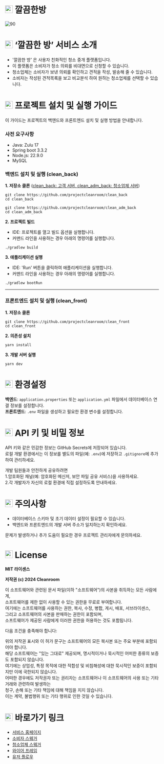 # <img src="https://www.clean-room.co.kr/assets/icon-Utf2YN7S.png" width="25" height="25"> 깔끔한방
![90](https://github.com/user-attachments/assets/40e41c5d-319a-4d85-9d2f-1a629d9d92c7)


# <img src="https://www.clean-room.co.kr/assets/icon-Utf2YN7S.png" width="25" height="25"> ‘깔끔한 방’ 서비스 소개
- '깔끔한 방' 은 사용자 친화적인 청소 중개 플랫폼입니다.
- 이 플랫폼은 소비자가 청소 의뢰를 비대면으로 신청할 수 있습니다.
- 청소업체는 소비자가 보낸 의뢰를 확인하고 견적을 작성, 발송해 줄 수 있습니다.
- 소비자는 작성된 견적목록을 보고 비교분석 하여 원하는 청소업체를 선택할 수 있습니다.


# <img src="https://www.clean-room.co.kr/assets/icon-Utf2YN7S.png" width="25" height="25"> 프로젝트 설치 및 실행 가이드
이 가이드는 프로젝트의 백엔드와 프론트엔드 설치 및 실행 방법을 안내합니다.  

### **사전 요구사항**
- Java: Zulu 17
- Spring boot 3.3.2
- Node.js: 22.9.0
- MySQL

### 백엔드 설치 및 실행 (clean_back)
**1. 저장소 클론** (<u>clean_back: 고객 서버, clean_adm_back: 청소업체 서버</u>)
```
git clone https://github.com/projectcleanroom/clean_back
cd clean_back
```

```
git clone https://github.com/projectcleanroom/clean_adm_back
cd clean_adm_back
```    
  
**2. 프로젝트 빌드**  
- IDE: 프로젝트를 열고 빌드 옵션을 실행합니다.  
- 커맨드 라인을 사용하는 경우 아래의 명령어를 실행합니다.
```
./gradlew build
```

**3. 애플리케이션 실행**
- IDE: 'Run' 버튼을 클릭하여 애플리케이션을 실행합니다.
- 커맨드 라인을 사용하는 경우 아래의 명령어를 실행합니다.
```
./gradlew bootRun
```

---
### 프론트엔드 설치 및 실행 (clean_front)
**1. 저장소 클론**
```
git clone https://github.com/projectcleanroom/clean_front
cd clean_front
```

**2. 의존성 설치**
```
yarn install
```

**3. 개발 서버 실행**
```
yarn dev
```

# <img src="https://www.clean-room.co.kr/assets/icon-Utf2YN7S.png" width="25" height="25"> 환경설정
**백엔드**: `application.properties` 또는 `application.yml` 파일에서 데이터베이스 연결 정보를 설정합니다.  
**프론트엔드**: `.env` 파일을 생성하고 필요한 환경 변수를 설정합니다.

# <img src="https://www.clean-room.co.kr/assets/icon-Utf2YN7S.png" width="25" height="25"> API 키 및 비밀 정보
API 키와 같은 민감한 정보는 GitHub Secrets에 저장되어 있습니다.  
로컬 개발 환경에서는 이 정보를 별도의 파일(예: `.env`)에 저장하고 `.gitignore`에 추가하여 관리하세요.

개발 팀원들과 안전하게 공유하려면  
1.암호화된 채널(예: 암호화된 메신저, 보안 파일 공유 서비스)을 사용하세요.  
2.각 개발자가 자신의 로컬 환경에 직접 설정하도록 안내하세요.

# <img src="https://www.clean-room.co.kr/assets/icon-Utf2YN7S.png" width="25" height="25"> 주의사항
- 데이터베이스 스키마 및 초기 데이터 설정이 필요할 수 있습니다.  
- 백엔드와 프론트엔드의 개발 서버 주소가 일치하는지 확인하세요.

문제가 발생하거나 추가 도움이 필요한 경우 프로젝트 관리자에게 문의하세요.



# <img src="https://www.clean-room.co.kr/assets/icon-Utf2YN7S.png" width="25" height="25"> License
**MIT 라이센스**   

**저작권 (c) 2024 Cleanroom**

이 소프트웨어와 관련된 문서 파일(이하 "소프트웨어")의 사본을 취득하는 모든 사람에게,  
소프트웨어를 제한 없이 사용할 수 있는 권한을 무료로 부여합니다.  
여기에는 소프트웨어를 사용하는 권한, 복사, 수정, 병합, 게시, 배포, 서브라이센스,  
그리고 소프트웨어의 사본을 판매하는 권한이 포함되며,  
소프트웨어가 제공된 사람에게 이러한 권한을 허용하는 것도 포함됩니다.
  
다음 조건을 충족해야 합니다:

위의 저작권 표시와 이 허가 문구는 소프트웨어의 모든 복사본 또는 주요 부분에 포함되어야 합니다.  
해당 소프트웨어는 "있는 그대로" 제공되며, 명시적이거나 묵시적인 어떠한 종류의 보증도 포함되지 않습니다.  
여기에는 상업성, 특정 목적에 대한 적합성 및 비침해성에 대한 묵시적인 보증이 포함되지만 이에 국한되지 않습니다.  
어떠한 경우에도 저작권자 또는 권리자는 소프트웨어나 이 소프트웨어의 사용 또는 기타 거래와 관련하여 발생하는  
청구, 손해 또는 기타 책임에 대해 책임을 지지 않습니다.  
이는 계약, 불법행위 또는 기타 행위로 인한 것일 수 있습니다.

# <img src="https://www.clean-room.co.kr/assets/icon-Utf2YN7S.png" width="25" height="25"> 바로가기 링크
- [서비스 홈페이지](https://www.clean-room.co.kr/)
- [소비자 스웨거](https://mb.clean-room.co.kr/swagger-ui/index.html#/)
- [청소업체 스웨거](https://pt.clean-room.co.kr/swagger-ui/index.html#/)
- [와이어 프레임](https://www.canva.com/design/DAGLWqWorMw/jQiYR7C1BtGn37JS92WGcA/edit)
- [유저 플로우](https://app.diagrams.net/#G1C7F-7YTrrj5GN6io-2lenHBzUS2et9ZH#%7B%22pageId%22%3A%22ReBwz5dknbD1WBu8VFdt%22%7D)

